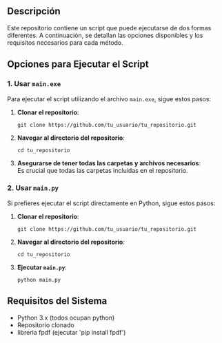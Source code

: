 ## Descripción

Este repositorio contiene un script que puede ejecutarse de dos formas diferentes. A continuación, se detallan las opciones disponibles y los requisitos necesarios para cada método.

## Opciones para Ejecutar el Script

### 1. Usar `main.exe`

Para ejecutar el script utilizando el archivo `main.exe`, sigue estos pasos:

1. **Clonar el repositorio**:
   ```
   git clone https://github.com/tu_usuario/tu_repositorio.git
   ```
2. **Navegar al directorio del repositorio**:
   ```
   cd tu_repositorio
   ```
3. **Asegurarse de tener todas las carpetas y archivos necesarios**:  
   Es crucial que todas las carpetas incluidas en el repositorio.

### 2. Usar `main.py`

Si prefieres ejecutar el script directamente en Python, sigue estos pasos:

1. **Clonar el repositorio**:
   ```
   git clone https://github.com/tu_usuario/tu_repositorio.git
   ```
2. **Navegar al directorio del repositorio**:
   ```
   cd tu_repositorio
   ```
4. **Ejecutar `main.py`**:
   ```
   python main.py
   ```

## Requisitos del Sistema
  - Python 3.x (todos ocupan python)
  - Repositorio clonado
  - libreria fpdf (ejecutar 'pip install fpdf')
